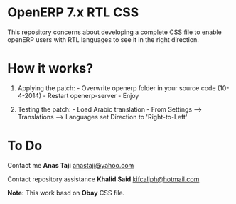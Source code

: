 OpenERP 7.x RTL CSS
===================
This repository concerns about developing a complete CSS file to enable openERP users with RTL languages to see it in the right direction.

How it works?
=============
  1. Applying the patch:
    - Overwrite openerp folder in your source code (10-4-2014)
    - Restart openerp-server
    - Enjoy

  2. Testing the patch:
    - Load Arabic translation
    - From Settings --> Translations --> Languages
      set Direction to 'Right-to-Left'

To Do
=====


Contact me **Anas Taji** <anastaji@yahoo.com> 

Contact repository assistance **Khalid Said** <kifcaliph@hotmail.com>


**Note:** This work basd on **Obay** CSS file.
